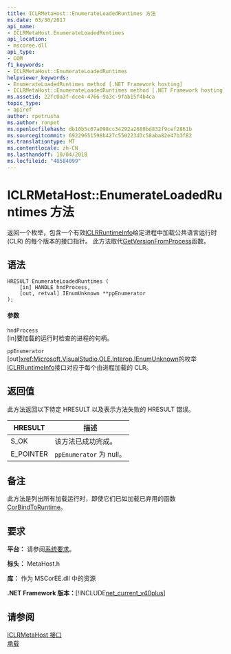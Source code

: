 ```yaml
---
title: ICLRMetaHost::EnumerateLoadedRuntimes 方法
ms.date: 03/30/2017
api_name:
- ICLRMetaHost.EnumerateLoadedRuntimes
api_location:
- mscoree.dll
api_type:
- COM
f1_keywords:
- ICLRMetaHost::EnumerateLoadedRuntimes
helpviewer_keywords:
- EnumerateLoadedRuntimes method [.NET Framework hosting]
- ICLRMetaHost::EnumerateLoadedRuntimes method [.NET Framework hosting]
ms.assetid: 22fc0a3f-dce4-4766-9a3c-9fab15f4b4ca
topic_type:
- apiref
author: rpetrusha
ms.author: ronpet
ms.openlocfilehash: db10b5c67a098cc34292a2680bd832f9cef2861b
ms.sourcegitcommit: 69229651598b427c550223d3c58aba82e47b3f82
ms.translationtype: MT
ms.contentlocale: zh-CN
ms.lasthandoff: 10/04/2018
ms.locfileid: "48584099"
---
```

# <a name="iclrmetahostenumerateloadedruntimes-method"></a>ICLRMetaHost::EnumerateLoadedRuntimes 方法
返回一个枚举，包含一个有效[ICLRRuntimeInfo](../../../../docs/framework/unmanaged-api/hosting/iclrruntimeinfo-interface.md)给定进程中加载公共语言运行时 (CLR) 的每个版本的接口指针。 此方法取代[GetVersionFromProcess](../../../../docs/framework/unmanaged-api/hosting/getversionfromprocess-function.md)函数。  
  
## <a name="syntax"></a>语法  
  
```  
HRESULT EnumerateLoadedRuntimes (  
    [in] HANDLE hndProcess,  
    [out, retval] IEnumUnknown **ppEnumerator  
);  
```  
  
#### <a name="parameters"></a>参数  
 `hndProcess`  
 [in]要加载的运行时检查的进程的句柄。  
  
 `ppEnumerator`  
 [out]<xref:Microsoft.VisualStudio.OLE.Interop.IEnumUnknown>的枚举[ICLRRuntimeInfo](../../../../docs/framework/unmanaged-api/hosting/iclrruntimeinfo-interface.md)接口对应于每个由进程加载的 CLR。  
  
## <a name="return-value"></a>返回值  
 此方法返回以下特定 HRESULT 以及表示方法失败的 HRESULT 错误。  
  
|HRESULT|描述|  
|-------------|-----------------|  
|S_OK|该方法已成功完成。|  
|E_POINTER|`ppEnumerator` 为 null。|  
  
## <a name="remarks"></a>备注  
 此方法是列出所有加载运行时，即使它们已如加载已弃用的函数[CorBindToRuntime](../../../../docs/framework/unmanaged-api/hosting/corbindtoruntime-function.md)。  
  
## <a name="requirements"></a>要求  
 **平台：** 请参阅[系统要求](../../../../docs/framework/get-started/system-requirements.md)。  
  
 **标头：** MetaHost.h  
  
 **库：** 作为 MSCorEE.dll 中的资源  
  
 **.NET Framework 版本：**[!INCLUDE[net_current_v40plus](../../../../includes/net-current-v40plus-md.md)]  
  
## <a name="see-also"></a>请参阅  
 [ICLRMetaHost 接口](../../../../docs/framework/unmanaged-api/hosting/iclrmetahost-interface.md)  
 [承载](../../../../docs/framework/unmanaged-api/hosting/index.md)
